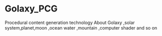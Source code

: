 # Golaxy_PCG
 Procedural content generation technology About Golaxy ,solar system,planet,moon ,ocean water ,mountain ,computer shader and so on
